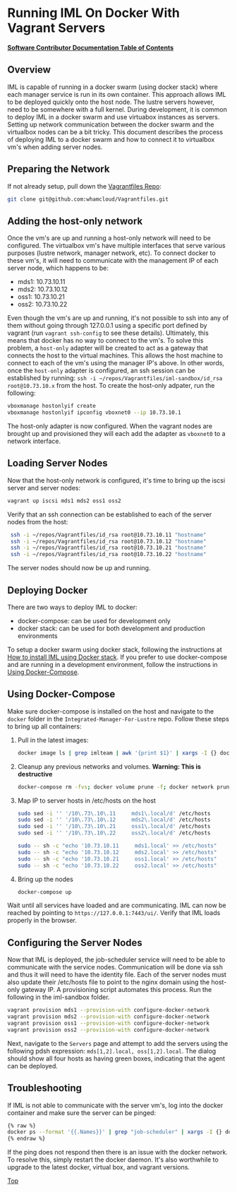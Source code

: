 # Running IML On Docker With Vagrant Servers

[**Software Contributor Documentation Table of Contents**](cd_TOC.md)

## Overview

IML is capable of running in a docker swarm (using docker stack) where each manager service is run in its own container. This approach allows IML to be deployed quickly onto the host node. The lustre servers however, need to be somewhere with a full kernel. During development, it is common to deploy IML in a docker swarm and use virtuabox instances as servers. Setting up network communication between the docker swarm and the virtualbox nodes can be a bit tricky. This document describes the process of deploying IML to a docker swarm and how to connect it to virtualbox vm's when adding server nodes.

## Preparing the Network

If not already setup, pull down the [Vagrantfiles Repo](https://github.com/whamcloud/Vagrantfiles):

```sh
git clone git@github.com:whamcloud/Vagrantfiles.git
```

## Adding the host-only network

Once the vm's are up and running a host-only network will need to be configured. The virtualbox vm's have multiple interfaces that serve various purposes (lustre network, manager network, etc). To connect docker to these vm's, it will need to communicate with the management IP of each server node, which happens to be:

- mds1: 10.73.10.11
- mds2: 10.73.10.12
- oss1: 10.73.10.21
- oss2: 10.73.10.22

Even though the vm's are up and running, it's not possible to ssh into any of them without going through 127.0.0.1 using a specific port defined by vagrant (run `vagrant ssh-config` to see these details). Ultimately, this means that docker has no way to connect to the vm's. To solve this problem, a `host-only` adapter will be created to act as a gateway that connects the host to the virtual machines. This allows the host machine to connect to each of the vm's using the manager IP's above. In other words, once the `host-only` adapter is configured, an ssh session can be established by running: `ssh -i ~/repos/Vagrantfiles/iml-sandbox/id_rsa root@10.73.10.x` from the host. To create the host-only adpater, run the following:

```sh
vboxmanage hostonlyif create
vboxmanage hostonlyif ipconfig vboxnet0 --ip 10.73.10.1
```

The host-only adapter is now configured. When the vagrant nodes are brought up and provisioned they will each add the adapter as `vboxnet0` to a network interface.

## Loading Server Nodes

Now that the host-only network is configured, it's time to bring up the iscsi server and server nodes:

```sh
vagrant up iscsi mds1 mds2 oss1 oss2
```

Verify that an ssh connection can be established to each of the server nodes from the host:

```sh
 ssh -i ~/repos/Vagrantfiles/id_rsa root@10.73.10.11 "hostname"
 ssh -i ~/repos/Vagrantfiles/id_rsa root@10.73.10.12 "hostname"
 ssh -i ~/repos/Vagrantfiles/id_rsa root@10.73.10.21 "hostname"
 ssh -i ~/repos/Vagrantfiles/id_rsa root@10.73.10.22 "hostname"
```

The server nodes should now be up and running.

## Deploying Docker

There are two ways to deploy IML to docker:

- docker-compose: can be used for development only
- docker stack: can be used for both development and production environments

To setup a docker swarm using docker stack, following the instructions at [How to install IML using Docker stack](../Install_Guide/ig_docker_stack.md). If you prefer to use docker-compose and are running in a development environment, follow the instructions in [Using Docker-Compose](#using-docker-compose).

## Using Docker-Compose

Make sure docker-compose is installed on the host and navigate to the `docker` folder in the `Integrated-Manager-For-Lustre` repo. Follow these steps to bring up all containers:

1. Pull in the latest images:

   ```sh
   docker image ls | grep imlteam | awk '{print $1}' | xargs -I {} docker pull {}
   ```

1. Cleanup any previous networks and volumes. **Warning: This is destructive**

   ```sh
   docker-compose rm -fvs; docker volume prune -f; docker network prune -f
   ```

1. Map IP to server hosts in /etc/hosts on the host

   ```sh
   sudo sed -i '' '/10\.73\.10\.11     mds1\.local/d' /etc/hosts
   sudo sed -i '' '/10\.73\.10\.12     mds2\.local/d' /etc/hosts
   sudo sed -i '' '/10\.73\.10\.21     oss1\.local/d' /etc/hosts
   sudo sed -i '' '/10\.73\.10\.22     oss2\.local/d' /etc/hosts

   sudo -- sh -c "echo '10.73.10.11     mds1.local' >> /etc/hosts"
   sudo -- sh -c "echo '10.73.10.12     mds2.local' >> /etc/hosts"
   sudo -- sh -c "echo '10.73.10.21     oss1.local' >> /etc/hosts"
   sudo -- sh -c "echo '10.73.10.22     oss2.local' >> /etc/hosts"
   ```

1. Bring up the nodes

   ```sh
   docker-compose up
   ```

Wait until all services have loaded and are communicating. IML can now be reached by pointing to `https://127.0.0.1:7443/ui/`. Verify that IML loads properly in the browser.

## Configuring the Server Nodes

Now that IML is deployed, the job-scheduler service will need to be able to communicate with the service nodes. Communication will be done via ssh and thus it will need to have the identity file. Each of the server nodes must also update their /etc/hosts file to point to the nginx domain using the host-only gateway IP. A provisioning script automates this process. Run the following in the iml-sandbox folder.

```sh
vagrant provision mds1 --provision-with configure-docker-network
vagrant provision mds2 --provision-with configure-docker-network
vagrant provision oss1 --provision-with configure-docker-network
vagrant provision oss2 --provision-with configure-docker-network
```

Next, navigate to the `Servers` page and attempt to add the servers using the following pdsh expression: `mds[1,2].local, oss[1,2].local`. The dialog should show all four hosts as having green boxes, indicating that the agent can be deployed.

## Troubleshooting

If IML is not able to communicate with the server vm's, log into the docker container and make sure the server can be pinged:

```sh
{% raw %}
docker ps --format '{{.Names}}' | grep "job-scheduler" | xargs -I {} docker exec {} sh -c 'ping mds1.local'
{% endraw %}
```

If the ping does not respond then there is an issue with the docker network. To resolve this, simply restart the docker daemon. It's also worthwhile to upgrade to the latest docker, virtual box, and vagrant versions.

[Top](#running-iml-on-docker-with-vagrant-servers)
